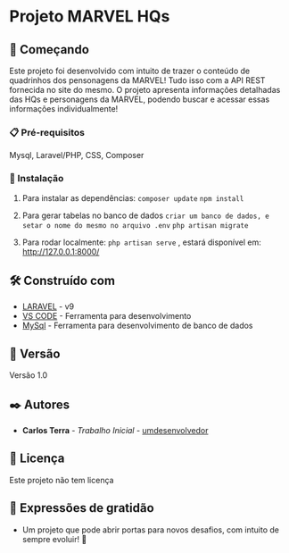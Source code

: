 # Projeto MARVEL HQs

## 🚀 Começando

Este projeto foi desenvolvido com intuito de trazer o conteúdo de quadrinhos dos pensonagens da MARVEL!
Tudo isso com a API REST fornecida no site do mesmo.
O projeto apresenta informações detalhadas das HQs e personagens da MARVEL, podendo buscar e acessar essas informações individualmente!


### 📋 Pré-requisitos

Mysql, Laravel/PHP, CSS, Composer

### 🔧 Instalação

1) Para instalar as dependências:
       `composer update`
       `npm install`
2) Para gerar tabelas no banco de dados
       `criar um banco de dados, e setar o nome do mesmo no arquivo .env`
       `php artisan migrate`
   
3) Para rodar localmente: `php artisan serve` , estará disponível em: http://127.0.0.1:8000/
   

## 🛠️ Construído com

* [LARAVEL](https://laravel.com/) - v9
* [VS CODE](https://code.visualstudio.com/) - Ferramenta para desenvolvimento
* [MySql](https://www.mysql.com/) - Ferramenta para desenvolvimento de banco de dados

## 📌 Versão

Versão 1.0 

## ✒️ Autores

* **Carlos Terra** - *Trabalho Inicial* - [umdesenvolvedor](https://github.com/mantozeera)

## 📄 Licença

Este projeto não tem licença

## 🎁 Expressões de gratidão

* Um projeto que pode abrir portas para novos desafios, com intuito de sempre evoluir! 📢

